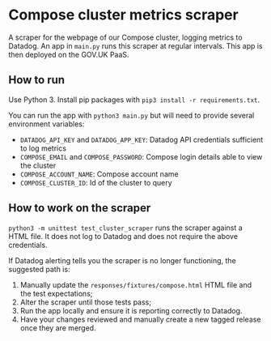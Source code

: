 # Compose cluster metrics scraper

A scraper for the webpage of our Compose cluster, logging metrics to Datadog. An app in `main.py` runs this scraper at regular intervals. This app is then deployed on the GOV.UK PaaS.

## How to run

Use Python 3. Install pip packages with `pip3 install -r requirements.txt`.

You can run the app with `python3 main.py` but will need to provide several environment variables:

* `DATADOG_API_KEY` and `DATADOG_APP_KEY`: Datadog API credentials sufficient to log metrics
* `COMPOSE_EMAIL` and `COMPOSE_PASSWORD`: Compose login details able to view the cluster
* `COMPOSE_ACCOUNT_NAME`: Compose account name
* `COMPOSE_CLUSTER_ID`: Id of the cluster to query

## How to work on the scraper

`python3 -m unittest test_cluster_scraper` runs the scraper against a HTML file. It does not log to Datadog and does not require the above credentials.

If Datadog alerting tells you the scraper is no longer functioning, the suggested path is:

1. Manually update the `responses/fixtures/compose.html` HTML file and the test expectations;
2. Alter the scraper until those tests pass;
3. Run the app locally and ensure it is reporting correctly to Datadog.
4. Have your changes reviewed and manually create a new tagged release once they are merged.
